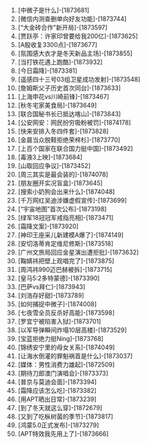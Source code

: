 
1. [中微子是什么]-[1873681]
1. [微信内测查删单向好友功能]-[1873744]
1. [“大金砖合作”新开局]-[1873597]
1. [贾跃亭：许家印曾要给我200亿]-[1873625]
1. [A股收复3300点]-[1873677]
1. [氛围感大衣才是冬天新品主场]-[1873855]
1. [当打铁花遇上跑酷]-[1873932]
1. [今日霜降]-[1873381]
1. [遥感四十三号03组卫星成功发射]-[1873548]
1. [詹姆斯父子历史首次同台]-[1873633]
1. [上海申花vs川崎前锋]-[1873467]
1. [秋冬宅家美食局]-[1873649]
1. [联合国秘书长已抵达喀山]-[1873843]
1. [公安网安：网民扮穷吸粉被罚]-[1874178]
1. [快来安排入冬四件套]-[1873828]
1. [金晨当众脱鞋拒绝荣梓杉]-[1873770]
1. [上百个国家在联合国力挺中国]-[1873492]
1. [毒液3上映]-[1873684]
1. [山取回应争议]-[1873452]
1. [周三其实是最会装的]-[1874078]
1. [朋友圈开实况盲盒]-[1873645]
1. [搜索小奶狗会出来什么]-[1874048]
1. [千万网红吴迪涉嫌虚假宣传]-[1873699]
1. [“宇宙地图”首次公布]-[1873198]
1. [绿军18冠冠军戒指亮相]-[1873471]
1. [霜降文案]-[1873920]
1. [神印王座采儿新建模A爆了]-[1874149]
1. [安切洛蒂肯定维尼修斯]-[1873518]
1. [广州文旅局回应金星演出遭拒批]-[1873632]
1. [鞠婧祎把壁上观唱完了]-[1873875]
1. [周鸿祎990迈巴赫被拆]-[1873715]
1. [皇马5:2多特蒙德]-[1873390]
1. [巴萨vs拜仁]-[1873943]
1. [刘浩存好甜]-[1873789]
1. [如何捕捉中微子]-[1874008]
1. [七夜雪全员反杀好高能]-[1873598]
1. [罗宜宁被陷害入狱]-[1873701]
1. [以军导弹瞬间炸塌10层高楼]-[1873529]
1. [宝蓝拒绝力挺Ning]-[1873768]
1. [锦绣安宁里的母女关系]-[1874049]
1. [让海水倒灌的罪魁祸首是什么]-[1873037]
1. [媒体：男性消费力雄起]-[1872509]
1. [期待刀郎澳门演唱会]-[1873373]
1. [普京与莫迪会面]-[1873394]
1. [霜降应该怎么吃]-[1873382]
1. [用APT晒出日常]-[1873239]
1. [到了冬天就这么穿]-[1872679]
1. [又到了吃枞树菌的季节]-[1873817]
1. [鸿蒙5.0正式发布]-[1873279]
1. [APT特效我先用上了]-[1873666]